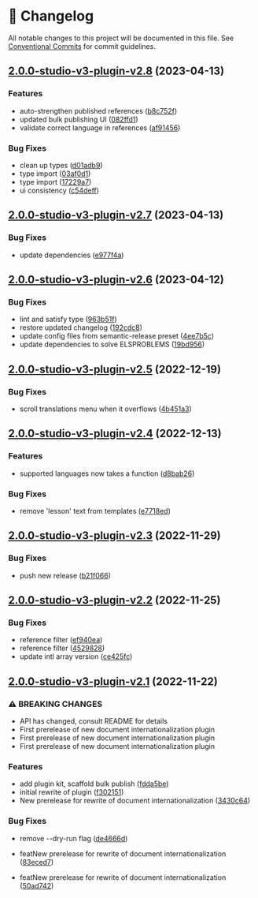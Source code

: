 <!-- markdownlint-disable --><!-- textlint-disable -->

# 📓 Changelog

All notable changes to this project will be documented in this file. See
[Conventional Commits](https://conventionalcommits.org) for commit guidelines.

## [2.0.0-studio-v3-plugin-v2.8](https://github.com/sanity-io/document-internationalization/compare/v2.0.0-studio-v3-plugin-v2.7...v2.0.0-studio-v3-plugin-v2.8) (2023-04-13)

### Features

- auto-strengthen published references ([b8c752f](https://github.com/sanity-io/document-internationalization/commit/b8c752f5e6b15191887160b99b765b7643cb39f7))
- updated bulk publishing UI ([082ffd1](https://github.com/sanity-io/document-internationalization/commit/082ffd14762e1d0f2d18cf68a0176f71fffa4b32))
- validate correct language in references ([af91456](https://github.com/sanity-io/document-internationalization/commit/af9145673ae204a956ff593f9ab8c655ef61406b))

### Bug Fixes

- clean up types ([d01adb9](https://github.com/sanity-io/document-internationalization/commit/d01adb9cc76d16b3ee758ace68e1f74319df4e6e))
- type import ([03af0d1](https://github.com/sanity-io/document-internationalization/commit/03af0d12dc6e8a20ff265f1e10b02aa90f27a1ca))
- type import ([17229a7](https://github.com/sanity-io/document-internationalization/commit/17229a7781a05a73f9621e2bf5b887be0cad3b1a))
- ui consistency ([c54deff](https://github.com/sanity-io/document-internationalization/commit/c54deffd7f2d95b0c347bdfddd8cdc444b3aff04))

## [2.0.0-studio-v3-plugin-v2.7](https://github.com/sanity-io/document-internationalization/compare/v2.0.0-studio-v3-plugin-v2.6...v2.0.0-studio-v3-plugin-v2.7) (2023-04-13)

### Bug Fixes

- update dependencies ([e977f4a](https://github.com/sanity-io/document-internationalization/commit/e977f4ad4bbe17dc2ff43390146afbf401bea7de))

## [2.0.0-studio-v3-plugin-v2.6](https://github.com/sanity-io/document-internationalization/compare/v2.0.0-studio-v3-plugin-v2.5...v2.0.0-studio-v3-plugin-v2.6) (2023-04-12)

### Bug Fixes

- lint and satisfy type ([963b51f](https://github.com/sanity-io/document-internationalization/commit/963b51f251efeb2e8403caf7cbbebad978c69ac6))
- restore updated changelog ([192cdc8](https://github.com/sanity-io/document-internationalization/commit/192cdc8fc1a9e83e0ef37ad38b99ba58dcf6740c))
- update config files from semantic-release preset ([4ee7b5c](https://github.com/sanity-io/document-internationalization/commit/4ee7b5c22043bc09785828936effff944adcc52c))
- update dependencies to solve ELSPROBLEMS ([19bd956](https://github.com/sanity-io/document-internationalization/commit/19bd956edb6098c944e23f91b98c62024735b196))

## [2.0.0-studio-v3-plugin-v2.5](https://github.com/sanity-io/document-internationalization/compare/v2.0.0-studio-v3-plugin-v2.4...v2.0.0-studio-v3-plugin-v2.5) (2022-12-19)

### Bug Fixes

- scroll translations menu when it overflows ([4b451a3](https://github.com/sanity-io/document-internationalization/commit/4b451a3cad41dc906088bf4e910676b98c0a0822))

## [2.0.0-studio-v3-plugin-v2.4](https://github.com/sanity-io/document-internationalization/compare/v2.0.0-studio-v3-plugin-v2.3...v2.0.0-studio-v3-plugin-v2.4) (2022-12-13)

### Features

- supported languages now takes a function ([d8bab26](https://github.com/sanity-io/document-internationalization/commit/d8bab26ab4d44a6d868b1af0dece0034c48c30bf))

### Bug Fixes

- remove 'lesson' text from templates ([e7718ed](https://github.com/sanity-io/document-internationalization/commit/e7718eda6e584b36805f4cfbd42e03b3455e2946))

## [2.0.0-studio-v3-plugin-v2.3](https://github.com/sanity-io/document-internationalization/compare/v2.0.0-studio-v3-plugin-v2.2...v2.0.0-studio-v3-plugin-v2.3) (2022-11-29)

### Bug Fixes

- push new release ([b21f066](https://github.com/sanity-io/document-internationalization/commit/b21f06677296f6aa88ee53a5d10d865214eec802))

## [2.0.0-studio-v3-plugin-v2.2](https://github.com/sanity-io/document-internationalization/compare/v2.0.0-studio-v3-plugin-v2.1...v2.0.0-studio-v3-plugin-v2.2) (2022-11-25)

### Bug Fixes

- reference filter ([ef940ea](https://github.com/sanity-io/document-internationalization/commit/ef940eaab0acdef0d94cd4bb4ff0b4269852fe34))
- reference filter ([4529828](https://github.com/sanity-io/document-internationalization/commit/45298280ae805f459a425da11d2b96093e7cf4cc))
- update intl array version ([ce425fc](https://github.com/sanity-io/document-internationalization/commit/ce425fc84dbe4224870878b57754ad8d26ca7824))

## [2.0.0-studio-v3-plugin-v2.1](https://github.com/sanity-io/document-internationalization/compare/v1.0.1...v2.0.0-studio-v3-plugin-v2.1) (2022-11-22)

### ⚠ BREAKING CHANGES

- API has changed, consult README for details
- First prerelease of new document internationalization plugin
- First prerelease of new document internationalization plugin
- First prerelease of new document internationalization plugin

### Features

- add plugin kit, scaffold bulk publish ([fdda5be](https://github.com/sanity-io/document-internationalization/commit/fdda5be9b9b8f5f65429839811454a9b1f8190f5))
- initial rewrite of plugin ([f302151](https://github.com/sanity-io/document-internationalization/commit/f302151cba3c6c17f3bec272492b8f55cfc8c32f))
- New prerelease for rewrite of document internationalization ([3430c64](https://github.com/sanity-io/document-internationalization/commit/3430c649f544ea2d8cda8c6a6b9470aed0f12fd2))

### Bug Fixes

- remove --dry-run flag ([de4666d](https://github.com/sanity-io/document-internationalization/commit/de4666db675d8a19b1d377b8dc3bff3cb2663d0c))

- featNew prerelease for rewrite of document internationalization ([83eced7](https://github.com/sanity-io/document-internationalization/commit/83eced7939de447c16dad1866a293ea225faa9af))
- featNew prerelease for rewrite of document internationalization ([50ad742](https://github.com/sanity-io/document-internationalization/commit/50ad742c0f1f4aee75a174031ad40f2e85648a76))
